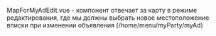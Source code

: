 MapForMyAdEdit.vue - компонент отвечает за карту в режиме редактирования, где мы должны выбрать новое местоположение вписки при изменении объявления (/home/menu/myParty/myAd)
